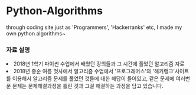 # Python-Algorithms
through coding site just as 'Programmers', 'Hackerranks' etc, I made my own  python algorithms~

<h3>자료 설명</h3>

<li>2018년 1학기 파이썬 수업에서 배웠던 강의들과 그 시간에 풀었던 알고리즘 자료</li>
<li>2018년 중순 여름 멋사에서 알고리즘 수업에서 '프로그래머스'와 '해커랭크'사이트를 이용해서 알고리즘 문제를 풀었던 것들에 
대한 해답이 들어있고, 같은 문제에 여러번 푼 문제는 문제해결과정을 틀린 것과 그걸 해결하는 과정을 담고 있습니다.</li> 
